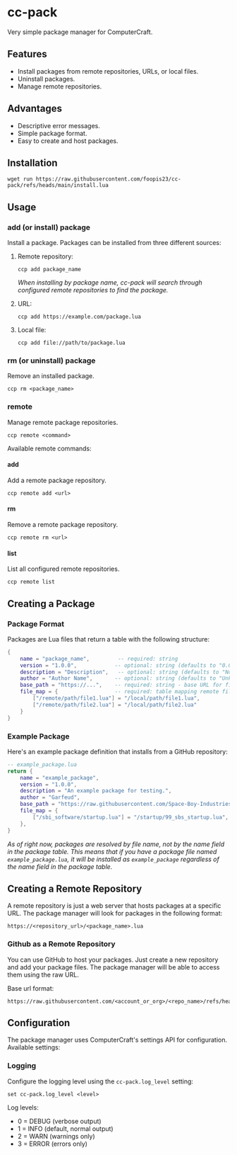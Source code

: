 # cc-pack
Very simple package manager for ComputerCraft.

## Features
- Install packages from remote repositories, URLs, or local files.
- Uninstall packages.
- Manage remote repositories.

## Advantages
- Descriptive error messages.
- Simple package format.
- Easy to create and host packages.

## Installation 
```
wget run https://raw.githubusercontent.com/foopis23/cc-pack/refs/heads/main/install.lua
```

## Usage

### add (or install) package

Install a package. Packages can be installed from three different sources:

1. Remote repository:

    ```
    ccp add package_name
    ```

    *When installing by package name, cc-pack will search through configured remote repositories to find the package.*

2. URL:
    ```
    ccp add https://example.com/package.lua
    ```

3. Local file:
    ```
    ccp add file://path/to/package.lua
    ```


### rm (or uninstall) package

Remove an installed package.

```
ccp rm <package_name>
```

### remote

Manage remote package repositories.

```
ccp remote <command>
```

Available remote commands:

#### add

Add a remote package repository.

```
ccp remote add <url>
```

#### rm

Remove a remote package repository.

```
ccp remote rm <url>
```

#### list

List all configured remote repositories.

```
ccp remote list
```

## Creating a Package
### Package Format

Packages are Lua files that return a table with the following structure:

```lua
{
    name = "package_name",         -- required: string
    version = "1.0.0",            -- optional: string (defaults to "0.0.0")
    description = "Description",   -- optional: string (defaults to "No description provided.")
    author = "Author Name",       -- optional: string (defaults to "Unknown")
    base_path = "https://...",    -- required: string - base URL for file downloads
    file_map = {                  -- required: table mapping remote files to local paths
        ["/remote/path/file1.lua"] = "/local/path/file1.lua",
        ["/remote/path/file2.lua"] = "/local/path/file2.lua"
    }
}
```

### Example Package

Here's an example package definition that installs from a GitHub repository:

```lua
-- example_package.lua
return {
    name = "example_package",
    version = "1.0.0",
    description = "An example package for testing.",
    author = "Garfeud",
    base_path = "https://raw.githubusercontent.com/Space-Boy-Industries/unicornpkg-repo/refs/heads/main",
    file_map = {
        ["/sbi_software/startup.lua"] = "/startup/99_sbs_startup.lua",
    },
}
```

*As of right now, packages are resolved by file name, not by the name field in the package table. This means that if you have a package file named `example_package.lua`, it will be installed as `example_package` regardless of the name field in the package table.*

## Creating a Remote Repository
A remote repository is just a web server that hosts packages at a specific URL. The package manager will look for packages in the following format:

```
https://<repository_url>/<package_name>.lua
```

### Github as a Remote Repository
You can use GitHub to host your packages. Just create a new repository and add your package files. The package manager will be able to access them using the raw URL.

Base url format:
```
https://raw.githubusercontent.com/<account_or_org>/<repo_name>/refs/heads/<branch_name>
```

## Configuration

The package manager uses ComputerCraft's settings API for configuration. Available settings:

### Logging

Configure the logging level using the `cc-pack.log_level` setting:

```
set cc-pack.log_level <level>
```

Log levels:
- 0 = DEBUG (verbose output)
- 1 = INFO (default, normal output)
- 2 = WARN (warnings only)
- 3 = ERROR (errors only)
